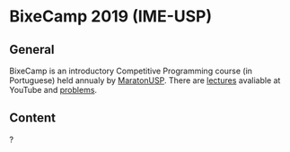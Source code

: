 # BixeCamp 2019 (IME-USP)

## General

BixeCamp is an introductory Competitive Programming course (in Portuguese) held annualy by [MaratonUSP](https://www.ime.usp.br/~maratona/). There are [lectures](https://www.youtube.com/playlist?list=PLlMaX94qhO1TJ28ImEv2RfQLW4OGQTcRE) avaliable at YouTube and [problems](https://docs.google.com/spreadsheets/d/11rx5KznjcPojFNiA4wxJ6ZgczLENCgmBFJguCPLkJUs/edit?usp=sharing).

## Content

?
